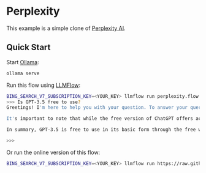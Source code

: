 # Perplexity

This example is a simple clone of [Perplexity AI][1].


## Quick Start

Start [Ollama][2]:

```bash
ollama serve
```

Run this flow using [LLMFlow][3]:

```bash
BING_SEARCH_V7_SUBSCRIPTION_KEY=<YOUR_KEY> llmflow run perplexity.flow.yaml
>>> Is GPT-3.5 free to use?
Greetings! I'm here to help you with your question. To answer your query, GPT-3.5 is a language model that is available in both free and paid versions. The free version of ChatGPT, which GPT-3.5 is a part of, is accessible to everyone without any cost. However, if you want to use the advanced features of GPT-3.5, you will need to subscribe to the paid Turbo API.

It's important to note that while the free version of ChatGPT offers access to GPT-3.5, it may not provide the same level of accuracy and functionality as the paid version. As mentioned in [[citation:2]], the paid Turbo API offers more advanced features and improved performance compared to the free version.

In summary, GPT-3.5 is free to use in its basic form through the free web app version of ChatGPT. However, if you want to unlock its full potential, you may need to subscribe to the paid Turbo API.

>>> 
```

Or run the online version of this flow:

```bash
BING_SEARCH_V7_SUBSCRIPTION_KEY=<YOUR_KEY> llmflow run https://raw.githubusercontent.com/go-aie/llmflow/main/examples/perplexity/perplexity.flow.yaml
```


[1]: https://www.perplexity.ai/
[2]: https://github.com/ollama/ollama
[3]: https://github.com/go-aie/llmflow#installation
